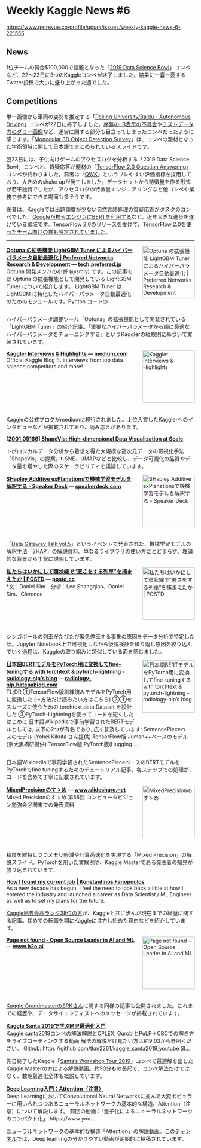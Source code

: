 # Weekly Kaggle News #6
https://www.getrevue.co/profile/upura/issues/weekly-kaggle-news-6-221555
<h3><h2>News</h2><p>1位チームの賞金$100,000で話題となった「<a href="https://www.kaggle.com/c/data-science-bowl-2019" target="_blank">2019 Data Science Bowl</a>」コンペなど、22〜23日に3つのKaggleコンペが終了しました。結果に一喜一憂するTwitter投稿で大いに盛り上がった週でした。</p><h2>Competitions</h2><p>単一画像から車両の姿勢を推定する「<a href="https://www.kaggle.com/c/pku-autonomous-driving" target="_blank">Peking University/Baidu - Autonomous Driving</a>」コンペが22日に終了しました。<a href="https://www.kaggle.com/c/pku-autonomous-driving/discussion/117578" target="_blank">序盤のLB表示の不具合</a>や<a href="https://www.kaggle.com/c/pku-autonomous-driving/discussion/127060" target="_blank">テストデータ内のダミー画像</a>など、運営に関する部分も目立ってしまったコンペだったように感じます。「<a href="https://speakerdeck.com/ryosukehata/monocular-3d-object-detection-survey" target="_blank">Monocular 3D Object Detection Survey</a>」は、コンペの題材となった学術領域に関して日本語でまとめられているスライドです。</p><p>翌23日には、子供向けゲームのアクセスログを分析する「2019 Data Science Bowl」コンペと、質疑応答が題材の「<a href="https://www.kaggle.com/c/tensorflow2-question-answering" target="_blank">TensorFlow 2.0 Question Answering</a>」コンペが終わりました。前者は「<a href="https://www.kaggle.com/c/data-science-bowl-2019/overview/evaluation" target="_blank">QWK</a>」というブレやすい評価指標を採用しており、大きめのshake upが発生しました。データセットから特徴量を作る形式が若干独特でしたが、アクセスログの特徴量エンジニアリングなど他コンペや業務で参考にできる場面も多そうです。</p><p>後者は、Kaggleでは出題頻度が少ない自然言語処理の質疑応答がタスクのコンペでした。<a href="https://www.nikkei.com/article/DGXMZO51391220V21C19A0TJC000/" target="_blank">Googleが検索エンジンにBERTを利用する</a>など、近年大きな進歩を遂げている領域です。TensorFlow 2.0のリリースを受けて、<a href="https://www.kaggle.com/c/tensorflow2-question-answering/overview/prizes" target="_blank">TensorFlow 2.0を使ったチーム向けの賞も設定されていました</a>。</p></h3>
<hr>
<p>
<img width="140" height="140" alt="Optuna の拡張機能 LightGBM Tuner によるハイパーパラメータ自動最適化 | Preferred Networks Research &amp; Development" style="float: right; margin-left: 20px; margin-bottom: 20px;" src="https://s3.amazonaws.com/revue/items/images/005/447/339/thumb/image5.png?1579491153" />
<strong style='display: block;'><a href="https://tech.preferred.jp/ja/blog/hyperparameter-tuning-with-optuna-integration-lightgbm-tuner/?utm_campaign=Weekly%20Kaggle%20News&amp;utm_medium=email&amp;utm_source=Revue%20newsletter">Optuna の拡張機能 LightGBM Tuner によるハイパーパラメータ自動最適化 | Preferred Networks Research &amp; Development</a> &mdash; <a href="https://tech.preferred.jp/ja/blog/hyperparameter-tuning-with-optuna-integration-lightgbm-tuner/">tech.preferred.jp</a></strong>
Optuna 開発メンバの小嵜 (@smly) です。この記事では Optuna の拡張機能として開発している LightGBM Tuner について紹介します。 LightGBM Tuner は LightGBM に特化したハイパーパラメータ自動最適化のためのモジュールです。Pyhton コードの
</p>
<div style='clear: both;'></div>
<p><p>ハイパーパラメータ調整ツール「Optuna」の拡張機能として開発されている「LightGBM Tuner」の紹介記事。「重要なハイパーパラメータから順に最適なハイパーパラメータをチューニングする」というKagglerの経験則に基づいて実装されています。</p></p>
<p>
<img width="140" height="140" alt="Kaggler Interviews &amp; Highlights" style="float: right; margin-left: 20px; margin-bottom: 20px;" src="https://s3.amazonaws.com/revue/items/images/005/437/690/thumb/1*9izrRVNdAJa9bFaqBwSH4w.png?1579233072" />
<strong style='display: block;'><a href="https://medium.com/kaggle-blog?utm_campaign=Weekly%20Kaggle%20News&amp;utm_medium=email&amp;utm_source=Revue%20newsletter">Kaggler Interviews &amp; Highlights</a> &mdash; <a href="https://medium.com/kaggle-blog">medium.com</a></strong>
Official Kaggle Blog ft. interviews from top data science competitors and more!
</p>
<div style='clear: both;'></div>
<p><p>Kaggleの公式ブログがmediumに移行されました。上位入賞したKagglerへのインタビューなどが掲載されており、読み応えがあります。</p></p>
<p>
<strong style='display: block;'><a href="https://arxiv.org/abs/2001.05166?utm_campaign=Weekly%20Kaggle%20News&amp;utm_medium=email&amp;utm_source=Revue%20newsletter">[2001.05166] ShapeVis: High-dimensional Data Visualization at Scale</a></strong>

</p>
<p><p>トポロジカルデータ分析から着想を得た大規模な高次元データの可視化手法「ShapeVis」の提案。t-SNE、UMAPなどと比較し、データ可視化の品質やデータ量を増やした際のスケーラビリティを議論しています。</p></p>
<p>
<img width="140" height="140" alt="SHapley Additive exPlanationsで機械学習モデルを解釈する - Speaker Deck" style="float: right; margin-left: 20px; margin-bottom: 20px;" src="https://s3.amazonaws.com/revue/items/images/005/437/691/thumb/slide_0.jpg?1579233089" />
<strong style='display: block;'><a href="https://speakerdeck.com/dropout009/shapley-additive-explanationsdeji-jie-xue-xi-moderuwojie-shi-suru?utm_campaign=Weekly%20Kaggle%20News&amp;utm_medium=email&amp;utm_source=Revue%20newsletter">SHapley Additive exPlanationsで機械学習モデルを解釈する - Speaker Deck</a> &mdash; <a href="https://speakerdeck.com/dropout009/shapley-additive-explanationsdeji-jie-xue-xi-moderuwojie-shi-suru">speakerdeck.com</a></strong>

</p>
<div style='clear: both;'></div>
<p><p>「<a href="https://upura.hatenablog.com/entry/2020/01/16/205914" target="_blank">Data Gateway Talk vol.5</a>」というイベントで発表された、機械学習モデルの解釈手法「SHAP」の解説資料。単なるライブラリの使い方にとどまらず、理論的な背景から丁寧に説明しています。</p></p>
<p>
<img width="140" height="140" alt="私たちはいかにして環状線で”悪さをする列車”を捕まえたか | POSTD" style="float: right; margin-left: 20px; margin-bottom: 20px;" src="https://s3.amazonaws.com/revue/items/images/005/437/704/thumb/postd_logo_2x.png?1579233783" />
<strong style='display: block;'><a href="https://postd.cc/how-we-caught-the-circle-line-rogue-train-with-data/?utm_campaign=Weekly%20Kaggle%20News&amp;utm_medium=email&amp;utm_source=Revue%20newsletter">私たちはいかにして環状線で”悪さをする列車”を捕まえたか | POSTD</a> &mdash; <a href="https://postd.cc/how-we-caught-the-circle-line-rogue-train-with-data/">postd.cc</a></strong>
*文：Daniel Sim　分析：Lee Shangqian、Daniel Sim、Clarence
</p>
<div style='clear: both;'></div>
<p><p>シンガポールの列車がたびたび緊急停車する事象の原因をデータ分析で特定した話。Jupyter Notebook上で可視化しながら仮説検証を繰り返し原因を絞り込んでいく過程は、Kaggleの取り組みに類似している面を感じました。</p></p>
<p>
<img width="140" height="140" alt="日本語BERTモデルをPyTorch用に変換してfine-tuningする with torchtext &amp; pytorch-lightning - radiology-nlp’s blog" style="float: right; margin-left: 20px; margin-bottom: 20px;" src="https://s3.amazonaws.com/revue/items/images/005/442/128/thumb/20191212215558.png?1579302255" />
<strong style='display: block;'><a href="https://radiology-nlp.hatenablog.com/entry/2020/01/18/013039?utm_campaign=Weekly%20Kaggle%20News&amp;utm_medium=email&amp;utm_source=Revue%20newsletter">日本語BERTモデルをPyTorch用に変換してfine-tuningする with torchtext &amp; pytorch-lightning - radiology-nlp’s blog</a> &mdash; <a href="https://radiology-nlp.hatenablog.com/entry/2020/01/18/013039">radiology-nlp.hatenablog.com</a></strong>
TL;DR ①TensorFlow版訓練済みモデルをPyTorch用に変換した (→方法だけ読みたい方はこちら) ②①をスムーズに使うための torchtext.data.Dataset を設計した ③PyTorch-Lightningを使ってコードを短くした はじめに 日本語Wikipediaで事前学習されたBERTモデルとしては, 以下の2つが有名であり, 広く普及しています: SentencePieceベースのモデル (Yohei Kikuta さん提供) TensorFlow版 Juman++ベースのモデル (京大黒橋研提供) TensorFlow版 PyTorch版(Hugging …
</p>
<div style='clear: both;'></div>
<p><p>日本語Wikipediaで事前学習されたSentencePieceベースのBERTモデルをPyTorchでfine tuningするためのチュートリアル記事。各ステップでの処理が、コードを含めて丁寧に記載されています。</p></p>
<p>
<img width="140" height="140" alt="MixedPrecisionのすゝめ" style="float: right; margin-left: 20px; margin-bottom: 20px;" src="https://s3.amazonaws.com/revue/items/images/005/447/148/thumb/mixedprecision-200119040437-thumbnail-4.jpg?1579483991" />
<strong style='display: block;'><a href="https://www.slideshare.net/ssuser21af5b/mixedprecision?utm_campaign=Weekly%20Kaggle%20News&amp;utm_medium=email&amp;utm_source=Revue%20newsletter">MixedPrecisionのすゝめ</a> &mdash; <a href="https://www.slideshare.net/ssuser21af5b/mixedprecision">www.slideshare.net</a></strong>
Mixed Precisionのすゝめ 第56回 コンピュータビジョン勉強会＠関東での発表資料
</p>
<div style='clear: both;'></div>
<p><p>精度を維持しつつメモリ軽減や計算高速化を実現する「Mixed Precision」の解説スライド。PyTorchを用いた実験例や、Kaggle Masterである発表者の知見が盛り込まれています。</p></p>
<p>
<strong style='display: block;'><a href="https://neongen-ai.github.io/2020/01/18/how_I_found_my_current_job.html?utm_campaign=Weekly%20Kaggle%20News&amp;utm_medium=email&amp;utm_source=Revue%20newsletter">How I found my current job | Konstantinos Fanopoulos</a></strong>
As a new decade has begun, I feel the need to look back a little at how I entered the industry and launched a career as Data Scientist / ML Engineer as well as to set my plans for the future.
</p>
<p><p><a href="https://www.kaggle.com/neongen" target="_blank">Kaggle過去最高ランク38位の方</a>が、Kaggleと共に歩んだ現在までの経歴に関する記事。初めての転職を期にKaggleに注力し始めた理由などを紹介しています。</p></p>
<p>
<img width="140" height="140" alt="Page not found - Open Source Leader in AI and ML" style="float: right; margin-left: 20px; margin-bottom: 20px;" src="https://s3.amazonaws.com/revue/items/images/005/464/231/thumb/SRK-MLP-H2O-World-NYC-1024x683.jpg?1579830369" />
<strong style='display: block;'><a href="https://www.h2o.ai/blog/how-the-passion-for-numbers-turned-this-mechanical-engineer-into-a-kaggle-grandmaster/?utm_campaign=Weekly%20Kaggle%20News&amp;utm_medium=email&amp;utm_source=Revue%20newsletter">Page not found - Open Source Leader in AI and ML</a> &mdash; <a href="https://www.h2o.ai/blog/how-the-passion-for-numbers-turned-this-mechanical-engineer-into-a-kaggle-grandmaster/">www.h2o.ai</a></strong>

</p>
<div style='clear: both;'></div>
<p><p><a href="https://www.kaggle.com/sudalairajkumar" target="_blank">Kaggle GrandmasterのSRKさん</a>に関する同様の記事も公開されました。これまでの経歴や、データサイエンティストへのメッセージが掲載されています。</p></p>
<p>
<strong style='display: block;'><a href="https://www.youtube.com/watch?feature=youtu.be&amp;utm_campaign=Weekly%20Kaggle%20News&amp;utm_medium=email&amp;utm_source=Revue%20newsletter&amp;v=0AdaTRU--YE">Kaggle Santa 2019で学ぶMIP最適化入門</a></strong>
Kaggle santa2019コンペの解法解説とCPLEX, GurobiとPuLP＋CBCでの解き方をライブコーディングする動画 解法の解説だけ見たい方は#19:03から参照ください。 Github: https://github.com/tkm2261/kaggle_santa2019_youtube Sl...
</p>
<p><p>先日終了したKaggle「<a href="https://www.kaggle.com/c/santa-workshop-tour-2019?utm_campaign=Weekly%20Kaggle%20News&amp;utm_medium=email&amp;utm_source=Revue%20newsletter" target="_blank">Santa’s Workshop Tour 2019</a>」コンペで最適解を出したKaggle Masterの方による解説動画。約90分もの長尺で、コンペ解法だけではなく、数理最適化全体も概説しています。</p></p>
<p>
<strong style='display: block;'><a href="https://www.youtube.com/watch?feature=youtu.be&amp;utm_campaign=Weekly%20Kaggle%20News&amp;utm_medium=email&amp;utm_source=Revue%20newsletter&amp;v=g5DSLeJozdw">Deep Learning入門：Attention（注意）</a></strong>
Deep LearningにおいてConvolutional Neural Networksに並んで大変ポピュラーに用いられつつあるニューラルネットワークの基本的な構造、Attention（注意）について解説します。 前回の動画：「量子化によるニューラルネットワークのコンパクト化」 https://www.you...
</p>
<p><p>ニューラルネットワークの基本的な構造「Attention」の解説動画。この<a href="https://www.youtube.com/channel/UCRTV5p4JsXV3YTdYpTJECRA" target="_blank">チャンネル</a>では、Deep learningの分かりやすい動画が定期的に投稿されています。</p></p>
